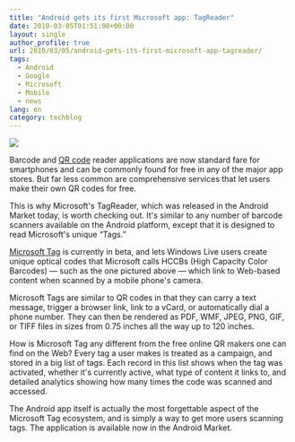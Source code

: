 ```yaml
---
title: "Android gets its first Microsoft app: TagReader"
date: 2010-03-05T01:51:00+00:00
layout: single
author_profile: true
url: 2010/03/05/android-gets-its-first-microsoft-app-tagreader/
tags:
  - Android
  - Google
  - Microsoft
  - Mobile
  - news
lang: en
category: techblog
---
```

<div>
  <a href="http://1.bp.blogspot.com/_vaUVXcmC3OI/S5BcnbzN5uI/AAAAAAAABKc/5pcDdDQZWIo/s1600-h/4622.jpg" imageanchor="1"><img border="0" src="http://1.bp.blogspot.com/_vaUVXcmC3OI/S5BcnbzN5uI/AAAAAAAABKc/5pcDdDQZWIo/s640/4622.jpg" /></a>
</div>

Barcode and [QR code](http://en.wikipedia.org/wiki/QR_Code) reader applications are now standard fare for smartphones and can be commonly found for free in any of the major app stores. But far less common are comprehensive services that let users make their own QR codes for free.

This is why Microsoft's TagReader, which was released in the Android Market today, is worth checking out. It's similar to any number of barcode scanners available on the Android platform, except that it is designed to read Microsoft's unique &#8220;Tags.&#8221;

[Microsoft Tag](http://tag.microsoft.com/) is currently in beta, and lets Windows Live users create unique optical codes that Microsoft calls HCCBs (High Capacity Color Barcodes) &#8212; such as the one pictured above &#8212; which link to Web-based content when scanned by a mobile phone's camera.

Microsoft Tags are similar to QR codes in that they can carry a text message, trigger a browser link, link to a vCard, or automatically dial a phone number. They can then be rendered as PDF, WMF, JPEG, PNG, GIF, or TIFF files in sizes from 0.75 inches all the way up to 120 inches.

How is Microsoft Tag any different from the free online QR makers one can find on the Web? Every tag a user makes is treated as a campaign, and stored in a big list of tags. Each record in this list shows when the tag was activated, whether it's currently active, what type of content it links to, and detailed analytics showing how many times the code was scanned and accessed.

The Android app itself is actually the most forgettable aspect of the Microsoft Tag ecosystem, and is simply a way to get more users scanning tags. The application is available now in the Android Market.